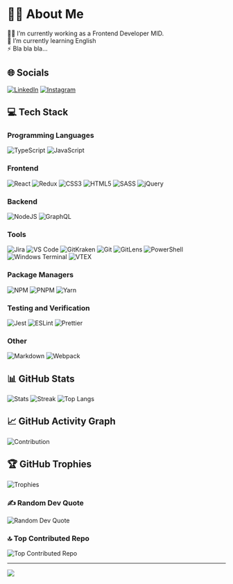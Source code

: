 # 🙋‍♂️ About Me

👨‍💻 I’m currently working as a Frontend Developer MID.<br>🌱 I’m currently
learning English<br>⚡ Bla bla bla...

## 🌐 Socials

[![LinkedIn](https://img.shields.io/badge/LinkedIn-0077B5?style=for-the-badge&logo=linkedin&logoColor=white)](https://www.linkedin.com/in/luis-c-rojas?_target=_blank)
[![Instagram](https://img.shields.io/badge/Instagram-E4405F?style=for-the-badge&logo=instagram&logoColor=white)](https://instagram.com/luisc.rojas?_target=_blank)

## 💻 Tech Stack

### Programming Languages

![TypeScript](https://img.shields.io/badge/typescript-%23007ACC.svg?style=for-the-badge&logo=typescript&logoColor=white)
![JavaScript](https://img.shields.io/badge/JavaScript-F7DF1E?style=for-the-badge&logo=javascript&logoColor=black)

### Frontend

![React](https://img.shields.io/badge/react-%2320232a.svg?style=for-the-badge&logo=react&logoColor=%2361DAFB)
![Redux](https://img.shields.io/badge/redux-%23593d88.svg?style=for-the-badge&logo=redux&logoColor=white)
![CSS3](https://img.shields.io/badge/css3-%231572B6.svg?style=for-the-badge&logo=css3&logoColor=white)
![HTML5](https://img.shields.io/badge/html5-%23E34F26.svg?style=for-the-badge&logo=html5&logoColor=white)
![SASS](https://img.shields.io/badge/SASS-hotpink.svg?style=for-the-badge&logo=SASS&logoColor=white)
![jQuery](https://img.shields.io/badge/jquery-%230769AD.svg?style=for-the-badge&logo=jquery&logoColor=white)

### Backend

![NodeJS](https://img.shields.io/badge/node.js-6DA55F?style=for-the-badge&logo=node.js&logoColor=white)
![GraphQL](https://img.shields.io/badge/-GraphQL-E10098?style=for-the-badge&logo=graphql&logoColor=white)

### Tools

![Jira](https://img.shields.io/badge/jira-%230A0FFF.svg?style=for-the-badge&logo=jira&logoColor=white)
![VS Code](https://img.shields.io/badge/Visual_Studio_Code-0078D4?style=for-the-badge&logo=visual%20studio%20code&logoColor=white)
![GitKraken](https://img.shields.io/badge/GitKraken-179287?style=for-the-badge&logo=GitKraken&logoColor=white)
![Git](https://img.shields.io/badge/Git-E44C30?style=for-the-badge&logo=git&logoColor=white)
![GitLens](https://img.shields.io/badge/GitLens-000000?style=for-the-badge&logo=git&logoColor=white)
![PowerShell](https://img.shields.io/badge/powershell-5391FE?style=for-the-badge&logo=powershell&logoColor=white)
![Windows Terminal](https://img.shields.io/badge/Windows_Terminal-4D4D4D?style=for-the-badge&logo=Windows%20Terminal&logoColor=white)
![VTEX](https://img.shields.io/badge/VTEX-FF3366?style=for-the-badge&logo=VTEX&logoColor=white)

### Package Managers

![NPM](https://img.shields.io/badge/NPM-%23000000.svg?style=for-the-badge&logo=npm&logoColor=white)
![PNPM](https://img.shields.io/badge/PNPM-FF0000?style=for-the-badge&logo=pnpm&logoColor=white)
![Yarn](https://img.shields.io/badge/yarn-%232C8EBB.svg?style=for-the-badge&logo=yarn&logoColor=white)

### Testing and Verification

![Jest](https://img.shields.io/badge/jest-%23C21325.svg?style=for-the-badge&logo=jest&logoColor=white)
![ESLint](https://img.shields.io/badge/eslint-%234B32C3.svg?style=for-the-badge&logo=eslint&logoColor=white)
![Prettier](https://img.shields.io/badge/prettier-%23F7B93E.svg?style=for-the-badge&logo=prettier&logoColor=white)

### Other

![Markdown](https://img.shields.io/badge/markdown-%23000000.svg?style=for-the-badge&logo=markdown&logoColor=white)
![Webpack](https://img.shields.io/badge/webpack-%238DD6F9.svg?style=for-the-badge&logo=webpack&logoColor=white)

## 📊 GitHub Stats

![Stats](https://github-readme-stats.vercel.app/api?username=bledxs&theme=react&text_color=FFFFFF&bg_color=0D1117&title_color=36BCF7FF&border_color=61dafb&hide_border=false&include_all_commits=true&count_private=true)
![Streak](https://github-readme-streak-stats.herokuapp.com/?user=bledxs&theme=react&background=0D1117&stroke=36BCF7FF&border=61dafb&hide_border=false)
![Top Langs](https://github-readme-stats.vercel.app/api/top-langs/?username=bledxs&theme=react&text_color=FFFFFF&bg_color=0D1117&title_color=36BCF7FF&border_color=61dafb&hide_border=false&include_all_commits=true&count_private=true&layout=compact)

## 📈 GitHub Activity Graph

![Contribution](https://github-readme-activity-graph.cyclic.app/graph?username=bledxs&theme=react-dark&bg_color=0d1117&color=36bcf7&line=36bcf7&point=FFFFFF&hide_border=true)

## 🏆 GitHub Trophies

![Trophies](https://github-profile-trophy.vercel.app/?username=bledxs&theme=react&no-frame=false&no-bg=false&margin-w=4)

### ✍️ Random Dev Quote

![Random Dev Quote](https://quotes-github-readme.vercel.app/api?type=horizontal&theme=radical)

### 🔝 Top Contributed Repo

![Top Contributed Repo](https://github-contributor-stats.vercel.app/api?username=bledxs&limit=5&theme=react&combine_all_yearly_contributions=true)

---

[![](https://visitcount.itsvg.in/api?id=bledxs&icon=0&color=1)](https://visitcount.itsvg.in)
